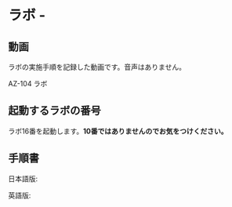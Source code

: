 # ラボ  - 



## 動画

ラボの実施手順を記録した動画です。音声はありません。

AZ-104 ラボ


## 起動するラボの番号

ラボ16番を起動します。**10番ではありませんのでお気をつけください。**

## 手順書

日本語版:


英語版:

